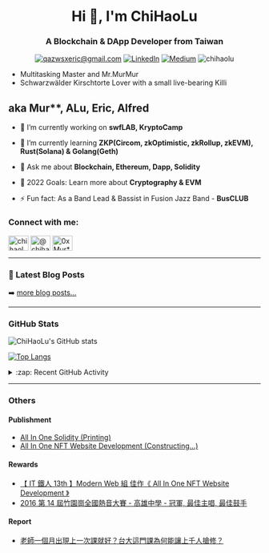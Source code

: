 <h1 align="center">Hi 👋, I'm ChiHaoLu</h1>
<h3 align="center">A Blockchain & DApp Developer from Taiwan</h3>

<p align="center">
	<a href="mailto:qazwsxeric@gmail.com?subject=Github%20Visitor&body=Hi%20Ohidur,..."><img src="http://img.shields.io/badge/qazwsxeric@gmail.com-_?label=Send%20Mail&style=social&logo=gmail" alt="qazwsxeric@gmail.com"></a>
	<a href="https://www.linkedin.com/in/ChiHaoLu"><img src="https://img.shields.io/badge/-26-_?label=LinkedIn&style=social&logo=linkedin" alt="LinkedIn"></a>
	<a href="https://medium.com/@ChiHaoLu"><img src="http://img.shields.io/badge/-@ChiHaoLu-_?label=Medium&style=social&logo=medium" alt="Medium"></a>
  <img src="https://komarev.com/ghpvc/?username=chihaolu&label=Profile%20views&color=0e75b6&style=flat" alt="chihaolu" />
</p>

- Multitasking Master and Mr.MurMur
- Schwarzwälder Kirschtorte Lover with a small live-bearing Killi

## aka Mur**, ALu, Eric, Alfred

- 🔭 I’m currently working on **swfLAB, KryptoCamp**

- 🌱 I’m currently learning **ZKP(Circom, zkOptimistic, zkRollup, zkEVM), Rust(Solana) & Golang(Geth)**

- 💬 Ask me about **Blockchain, Ethereum, Dapp, Solidity**

- 🥅 2022 Goals: Learn more about **Cryptography & EVM**

- ⚡ Fun fact: As a Band Lead & Bassist in Fusion Jazz Band - **BusCLUB**

### Connect with me:

<p align="left">
<a href="https://linkedin.com/in/chihaolu" target="blank"><img align="center" src="https://raw.githubusercontent.com/rahuldkjain/github-profile-readme-generator/master/src/images/icons/Social/linked-in-alt.svg" alt="chihaolu" height="30" width="40" /></a>
<a href="https://medium.com/@chihaolu" target="blank"><img align="center" src="https://raw.githubusercontent.com/rahuldkjain/github-profile-readme-generator/master/src/images/icons/Social/medium.svg" alt="@chihaolu" height="30" width="40" /></a>
<a href="https://discord.gg/0xMur**#8337" target="blank"><img align="center" src="https://raw.githubusercontent.com/rahuldkjain/github-profile-readme-generator/master/src/images/icons/Social/discord.svg" alt="0xMur**#8337" height="30" width="40" /></a>
</p>

---

### 📕 Latest Blog Posts

<!-- BLOG-POST-LIST:START -->
<!-- BLOG-POST-LIST:END -->

➡️ [more blog posts...](https://medium.com/@chihaolu)

---

### GitHub Stats


![ChiHaoLu's GitHub stats](https://github-readme-stats.vercel.app/api?username=ChiHaoLu&show_icons=true&theme=cobalt)

[![Top Langs](https://github-readme-stats.vercel.app/api/top-langs/?username=ChiHaoLu&layout=compact)](https://github.com/ChiHaoLu/github-readme-stats)

<details>
  <summary>:zap: Recent GitHub Activity</summary>
  
<!--START_SECTION:activity-->
<!--END_SECTION:activity-->

</details>

---

### Others

#### Publishment
* [All In One Solidity (Printing)](https://chihaolu.gitbook.io/all-in-one-solidity/)
* [All In One NFT Website Development (Constructing...)]()

#### Rewards
* [【 IT 鐵人 13th 】Modern Web 組 佳作《 All In One NFT Website Development 》](https://ithelp.ithome.com.tw/users/20140105/ironman/3939)
* [2016 第 14 屆竹園崗全國熱音大賽 - 高雄中學 - 冠軍, 最佳主唱, 最佳鼓手](https://www.youtube.com/watch?v=veJzjB6wAZs)

#### Report
* [老師一個月出現上一次課就好？台大這門課為何能讓上千人搶修？](https://www.cw.com.tw/article/5118632)
